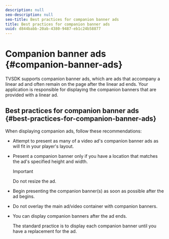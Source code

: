 ```yaml
---
description: null
seo-description: null
seo-title: Best practices for companion banner ads
title: Best practices for companion banner ads
uuid: d844babb-20ab-4380-9487-eb1c24b58877
---
```


# Companion banner ads {#companion-banner-ads}

TVSDK supports companion banner ads, which are ads that accompany a linear ad and often remain on the page after the linear ad ends. Your application is responsible for displaying the companion banners that are provided with a linear ad.

## Best practices for companion banner ads {#best-practices-for-companion-banner-ads}

When displaying companion ads, follow these recommendations:

* Attempt to present as many of a video ad's companion banner ads as will fit in your player's layout. 
* Present a companion banner only if you have a location that matches the ad's specified height and width.

  >[!IMPORTANT]
  >
  >Do not resize the ad.

* Begin presenting the companion banner(s) as soon as possible after the ad begins. 
* Do not overlay the main ad/video container with companion banners. 
* You can display companion banners after the ad ends.

  The standard practice is to display each companion banner until you have a replacement for the ad.

